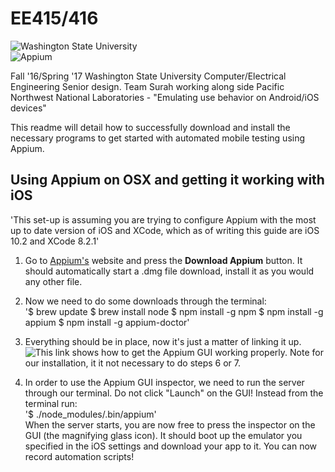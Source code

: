 # EE415/416

![Washington State University](http://i.imgur.com/SirybLo.jpg)  
![Appium](http://i.imgur.com/9r3xOF8.png)

Fall '16/Spring '17 Washington State University Computer/Electrical Engineering Senior design.  Team Surah working along side Pacific Northwest National Laboratories -
"Emulating use behavior on Android/iOS devices"

This readme will detail how to successfully download and install the necessary programs to get started with automated mobile testing using Appium.

## Using Appium on OSX and getting it working with iOS

'This set-up is assuming you are trying to configure Appium with the most up to date version of iOS and XCode, which as of writing this guide are iOS 10.2 and XCode 8.2.1'

1. Go to [Appium's](Appium.io) website and press the **Download Appium** button. It should automatically start a .dmg file download, install it as you would any other file.

2. Now we need to do some downloads through the terminal:  
'$ brew update
$ brew install node
$ npm install -g npm
$ npm install -g appium
$ npm install -g appium-doctor'

3. Everything should be in place, now it's just a matter of linking it up. ![This link](http://toolsqa.com/mobile-automation/appium/setup-appium-on-mac/) shows how to get the Appium GUI working properly. Note for our installation, it it not necessary to do steps 6 or 7.

4. In order to use the Appium GUI inspector, we need to run the server through our terminal. Do not click "Launch" on the GUI! Instead from the terminal run:  
'$ ./node_modules/.bin/appium'  
When the server starts, you are now free to press the inspector on the GUI (the magnifying glass icon). It should boot up the emulator you specified in the iOS settings and download your app to it. You can now record automation scripts!
